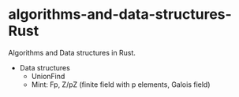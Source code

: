 # algorithms-and-data-structures-Rust

Algorithms and Data structures in Rust.

- Data structures
    - UnionFind
    - Mint: Fp, Z/pZ (finite field with p elements, Galois field)